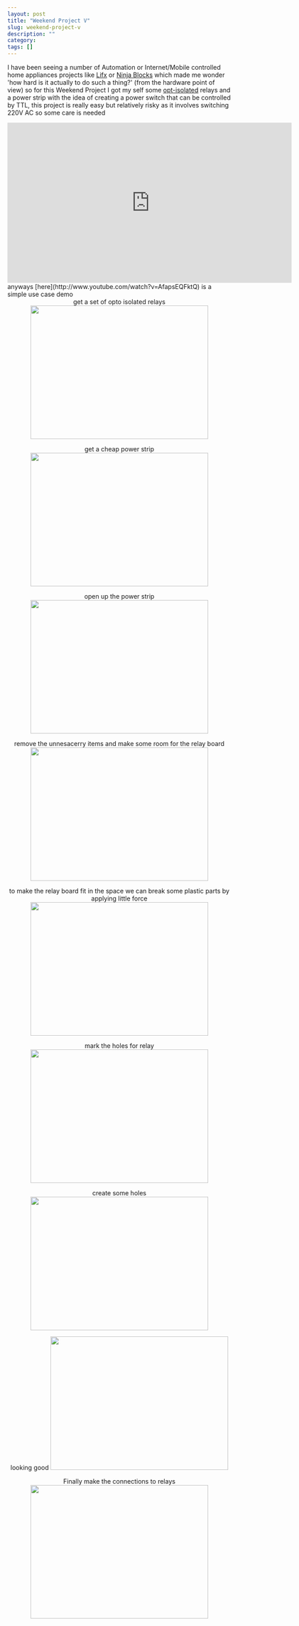 ```yaml
---
layout: post
title: "Weekend Project V"
slug: weekend-project-v
description: ""
category: 
tags: []
---
```

I have been seeing a number of Automation or Internet/Mobile controlled
home appliances projects like [Lifx](http://lifx.co/main/) or [Ninja
Blocks](http://ninjablocks.com/) which made me wonder 'how hard is it
actually to do such a thing?' (from the hardware point of view) so for
this Weekend Project I got my self some
[opt-isolated](http://en.wikipedia.org/wiki/Opto-isolator) relays and a
power strip with the idea of creating a power switch that can be
controlled by TTL, this project is really easy but relatively risky as it
involves switching 220V AC so some care is needed


<iframe width="640" height="360" src="http://www.youtube.com/embed/AfapsEQFktQ" frameborder="0"> </iframe>
anyways [here](http://www.youtube.com/watch?v=AfapsEQFktQ) is a simple
use case demo

<center>
get a set of opto isolated relays
<a
href="https://picasaweb.google.com/lh/photo/FLrTLrNFtR7WSd8Ww4WOrdR0fis1q45k_WUwmAh4Le8?feat=embedwebsite"><img
src="https://lh4.googleusercontent.com/-bxDBFxuOcL8/UZfN0iuWrcI/AAAAAAAAJdI/zwQ5cj1rKBw/s400/IMG_20130514_212802.jpg"
height="300" width="400" /></a>


get a cheap power strip
<a
href="https://picasaweb.google.com/lh/photo/ZnDy1CWPOcmhqR_eAQCmzNR0fis1q45k_WUwmAh4Le8?feat=embedwebsite"><img
src="https://lh4.googleusercontent.com/-jolUdg8vdkw/UZfM6zYZxvI/AAAAAAAAJdg/sLEKo4toaQk/s400/IMG_20130518_165221.jpg"
height="300" width="400" /></a>


open up the power strip
<a
href="https://picasaweb.google.com/lh/photo/rGTZBT5uw2lLNDpXsYSkc9R0fis1q45k_WUwmAh4Le8?feat=embedwebsite"><img
src="https://lh3.googleusercontent.com/-zg34mjl8tak/UZfM66-QjsI/AAAAAAAAJdI/1E-7NHe_cDY/s400/IMG_20130518_165549.jpg"
height="300" width="400" /> </a>


remove the unnesacerry items and make some room for the relay board
<a
href="https://picasaweb.google.com/lh/photo/OYf-WqDfDXzOa7zlLbqcqNR0fis1q45k_WUwmAh4Le8?feat=embedwebsite"><img
src="https://lh6.googleusercontent.com/-ycOmkoXQCNc/UZfM61Lb_8I/AAAAAAAAJdI/72yS6MNiq5w/s400/IMG_20130518_170738.jpg"
height="300" width="400" /></a>


to make the relay board fit in the space we can break some plastic
parts by applying little force 
<a
href="https://picasaweb.google.com/lh/photo/M1upmC1lXnwgiFu8NJwkrdR0fis1q45k_WUwmAh4Le8?feat=embedwebsite"><img
src="https://lh6.googleusercontent.com/-TpFUjJ-ijjE/UZfM6-MzpOI/AAAAAAAAJdI/2bD-nrASMQY/s400/IMG_20130518_171753.jpg"
height="300" width="400" /></a>


mark the holes for relay
<a
href="https://picasaweb.google.com/lh/photo/EzvacH7g8dy4Ufmu-wBe79R0fis1q45k_WUwmAh4Le8?feat=embedwebsite"><img
src="https://lh4.googleusercontent.com/--MIDnOo8wHQ/UZfM66UtQbI/AAAAAAAAJfI/AoAFqrir48o/s400/IMG_20130518_172143.jpg"
height="300" width="400" /></a>


create some holes
<a
href="https://picasaweb.google.com/lh/photo/ecvyQs9Ha8Djjil4WuDeZNR0fis1q45k_WUwmAh4Le8?feat=embedwebsite"><img
src="https://lh5.googleusercontent.com/-bbLBDMqaKig/UZfM67O6hBI/AAAAAAAAJdI/dT1lGsVxaaE/s400/IMG_20130518_172335.jpg"
height="300" width="400" /></a>


looking good
<a
href="https://picasaweb.google.com/lh/photo/ujAP92MHjXf1cZ5aoIOYXtR0fis1q45k_WUwmAh4Le8?feat=embedwebsite"><img
src="https://lh6.googleusercontent.com/-MdjoBtuN70c/UZfM62kXDUI/AAAAAAAAJdI/DafKu_qpkzM/s400/IMG_20130518_172558.jpg"
height="300" width="400" /></a>

Finally make the connections to relays
<a
href="https://picasaweb.google.com/lh/photo/UICM80MglZ7GpSLshh4-C9R0fis1q45k_WUwmAh4Le8?feat=embedwebsite"><img
src="https://lh5.googleusercontent.com/-J1pQUW_OCjA/UZfM6z_yZ7I/AAAAAAAAJdI/m5SgAv53R9w/s400/IMG_20130518_204211.jpg"
height="300" width="400" /></a>

</center>

